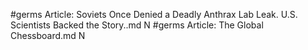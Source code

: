 #germs
Article: Soviets Once Denied a Deadly Anthrax Lab Leak. U.S. Scientists Backed the Story..md N
#germs
Article: The Global Chessboard.md N
